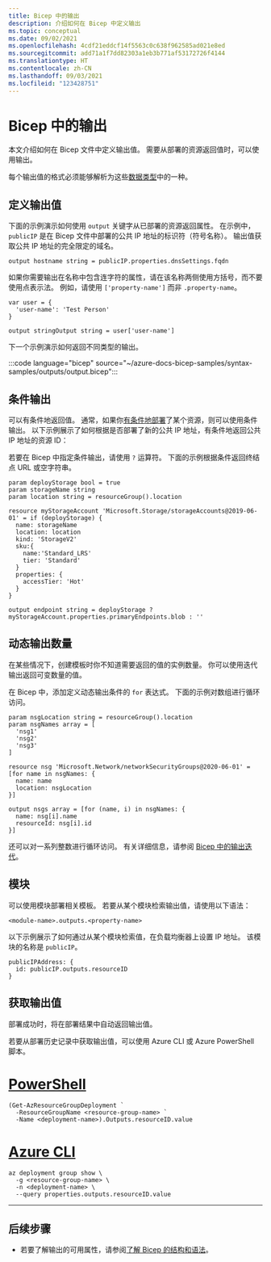 ```yaml
---
title: Bicep 中的输出
description: 介绍如何在 Bicep 中定义输出
ms.topic: conceptual
ms.date: 09/02/2021
ms.openlocfilehash: 4cdf21eddcf14f5563c0c638f962585ad021e8ed
ms.sourcegitcommit: add71a1f7dd82303a1eb3b771af53172726f4144
ms.translationtype: HT
ms.contentlocale: zh-CN
ms.lasthandoff: 09/03/2021
ms.locfileid: "123428751"
---
```

# <a name="outputs-in-bicep"></a>Bicep 中的输出

本文介绍如何在 Bicep 文件中定义输出值。 需要从部署的资源返回值时，可以使用输出。

每个输出值的格式必须能够解析为这些[数据类型](data-types.md)中的一种。

## <a name="define-output-values"></a>定义输出值

下面的示例演示如何使用 `output` 关键字从已部署的资源返回属性。 在示例中，`publicIP` 是在 Bicep 文件中部署的公共 IP 地址的标识符（符号名称）。 输出值获取公共 IP 地址的完全限定的域名。

```bicep
output hostname string = publicIP.properties.dnsSettings.fqdn
```

如果你需要输出在名称中包含连字符的属性，请在该名称两侧使用方括号，而不要使用点表示法。 例如，请使用 `['property-name']` 而非 `.property-name`。

```bicep
var user = {
  'user-name': 'Test Person'
}

output stringOutput string = user['user-name']
```

下一个示例演示如何返回不同类型的输出。

:::code language="bicep" source="~/azure-docs-bicep-samples/syntax-samples/outputs/output.bicep":::


## <a name="conditional-output"></a>条件输出

可以有条件地返回值。 通常，如果你[有条件地部署](conditional-resource-deployment.md)了某个资源，则可以使用条件输出。 以下示例展示了如何根据是否部署了新的公共 IP 地址，有条件地返回公共 IP 地址的资源 ID：

若要在 Bicep 中指定条件输出，请使用 `?` 运算符。 下面的示例根据条件返回终结点 URL 或空字符串。

```bicep
param deployStorage bool = true
param storageName string
param location string = resourceGroup().location

resource myStorageAccount 'Microsoft.Storage/storageAccounts@2019-06-01' = if (deployStorage) {
  name: storageName
  location: location
  kind: 'StorageV2'
  sku:{
    name:'Standard_LRS'
    tier: 'Standard'
  }
  properties: {
    accessTier: 'Hot'
  }
}

output endpoint string = deployStorage ? myStorageAccount.properties.primaryEndpoints.blob : ''
```

## <a name="dynamic-number-of-outputs"></a>动态输出数量

在某些情况下，创建模板时你不知道需要返回的值的实例数量。 你可以使用迭代输出返回可变数量的值。

在 Bicep 中，添加定义动态输出条件的 `for` 表达式。 下面的示例对数组进行循环访问。

```bicep
param nsgLocation string = resourceGroup().location
param nsgNames array = [
  'nsg1'
  'nsg2'
  'nsg3'
]

resource nsg 'Microsoft.Network/networkSecurityGroups@2020-06-01' = [for name in nsgNames: {
  name: name
  location: nsgLocation
}]

output nsgs array = [for (name, i) in nsgNames: {
  name: nsg[i].name
  resourceId: nsg[i].id
}]
```

还可以对一系列整数进行循环访问。 有关详细信息，请参阅 [Bicep 中的输出迭代](loop-outputs.md)。

## <a name="modules"></a>模块

可以使用模块部署相关模板。 若要从某个模块检索输出值，请使用以下语法：

```bicep
<module-name>.outputs.<property-name>
```

以下示例展示了如何通过从某个模块检索值，在负载均衡器上设置 IP 地址。 该模块的名称是 `publicIP`。

```bicep
publicIPAddress: {
  id: publicIP.outputs.resourceID
}
```

## <a name="get-output-values"></a>获取输出值

部署成功时，将在部署结果中自动返回输出值。

若要从部署历史记录中获取输出值，可以使用 Azure CLI 或 Azure PowerShell 脚本。

# <a name="powershell"></a>[PowerShell](#tab/azure-powershell)

```azurepowershell-interactive
(Get-AzResourceGroupDeployment `
  -ResourceGroupName <resource-group-name> `
  -Name <deployment-name>).Outputs.resourceID.value
```

# <a name="azure-cli"></a>[Azure CLI](#tab/azure-cli)

```azurecli-interactive
az deployment group show \
  -g <resource-group-name> \
  -n <deployment-name> \
  --query properties.outputs.resourceID.value
```

---

## <a name="next-steps"></a>后续步骤

* 若要了解输出的可用属性，请参阅[了解 Bicep 的结构和语法](./file.md)。
